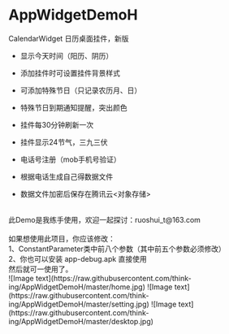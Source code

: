 # AppWidgetDemoH
CalendarWidget 日历桌面挂件，新版

 * 显示今天时间（阳历、阴历）  
 * 添加挂件时可设置挂件背景样式  
 * 可添加特殊节日（只记录农历月、日）  
 * 特殊节日到期通知提醒，突出颜色  
 * 挂件每30分钟刷新一次  
 * 挂件显示24节气，三九三伏  
   
 * 电话号注册（mob手机号验证）  
 * 根据电话生成自己得数据文件  
 * 数据文件加密后保存在腾讯云<对象存储>  
 </br>
此Demo是我练手使用，欢迎一起探讨：ruoshui_t@163.com

</br>
</br>
如果想使用此项目，你应该修改：</br>
1、ConstantParameter类中前八个参数（其中前五个参数必须修改）</br>
2、你也可以安装 app-debug.apk 直接使用
</br>
然后就可一使用了。
</br>
![Image text](https://raw.githubusercontent.com/think-ing/AppWidgetDemoH/master/home.jpg)
![Image text](https://raw.githubusercontent.com/think-ing/AppWidgetDemoH/master/setting.jpg)
![Image text](https://raw.githubusercontent.com/think-ing/AppWidgetDemoH/master/desktop.jpg)


